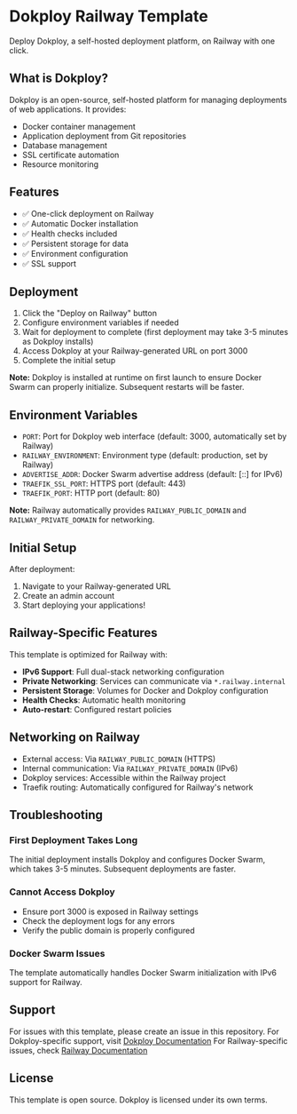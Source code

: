 # Dokploy Railway Template

Deploy Dokploy, a self-hosted deployment platform, on Railway with one click.

## What is Dokploy?

Dokploy is an open-source, self-hosted platform for managing deployments of web applications. It provides:

- Docker container management
- Application deployment from Git repositories
- Database management
- SSL certificate automation
- Resource monitoring

## Features

- ✅ One-click deployment on Railway
- ✅ Automatic Docker installation
- ✅ Health checks included
- ✅ Persistent storage for data
- ✅ Environment configuration
- ✅ SSL support

## Deployment

1. Click the "Deploy on Railway" button
2. Configure environment variables if needed
3. Wait for deployment to complete (first deployment may take 3-5 minutes as Dokploy installs)
4. Access Dokploy at your Railway-generated URL on port 3000
5. Complete the initial setup

**Note:** Dokploy is installed at runtime on first launch to ensure Docker Swarm can properly initialize. Subsequent restarts will be faster.

## Environment Variables

- `PORT`: Port for Dokploy web interface (default: 3000, automatically set by Railway)
- `RAILWAY_ENVIRONMENT`: Environment type (default: production, set by Railway)
- `ADVERTISE_ADDR`: Docker Swarm advertise address (default: [::] for IPv6)
- `TRAEFIK_SSL_PORT`: HTTPS port (default: 443)
- `TRAEFIK_PORT`: HTTP port (default: 80)

**Note:** Railway automatically provides `RAILWAY_PUBLIC_DOMAIN` and `RAILWAY_PRIVATE_DOMAIN` for networking.

## Initial Setup

After deployment:

1. Navigate to your Railway-generated URL
2. Create an admin account
3. Start deploying your applications!

## Railway-Specific Features

This template is optimized for Railway with:
- **IPv6 Support**: Full dual-stack networking configuration
- **Private Networking**: Services can communicate via `*.railway.internal`
- **Persistent Storage**: Volumes for Docker and Dokploy configuration
- **Health Checks**: Automatic health monitoring
- **Auto-restart**: Configured restart policies

## Networking on Railway

- External access: Via `RAILWAY_PUBLIC_DOMAIN` (HTTPS)
- Internal communication: Via `RAILWAY_PRIVATE_DOMAIN` (IPv6)
- Dokploy services: Accessible within the Railway project
- Traefik routing: Automatically configured for Railway's network

## Troubleshooting

### First Deployment Takes Long
The initial deployment installs Dokploy and configures Docker Swarm, which takes 3-5 minutes. Subsequent deployments are faster.

### Cannot Access Dokploy
- Ensure port 3000 is exposed in Railway settings
- Check the deployment logs for any errors
- Verify the public domain is properly configured

### Docker Swarm Issues
The template automatically handles Docker Swarm initialization with IPv6 support for Railway.

## Support

For issues with this template, please create an issue in this repository.
For Dokploy-specific support, visit [Dokploy Documentation](https://docs.dokploy.com)
For Railway-specific issues, check [Railway Documentation](https://docs.railway.app)

## License

This template is open source. Dokploy is licensed under its own terms.